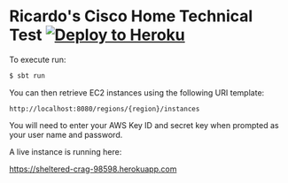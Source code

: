 # Ricardo's Cisco Home Technical Test [![Deploy to Heroku](https://www.herokucdn.com/deploy/button.png)](https://heroku.com/deploy)

To execute run:

```sh
$ sbt run
```

You can then retrieve EC2 instances using the following URI template:

```
http://localhost:8080/regions/{region}/instances
```

You will need to enter your AWS Key ID and secret key when prompted as your user name and password.

A live instance is running here:

https://sheltered-crag-98598.herokuapp.com
